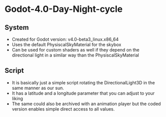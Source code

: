 # Godot-4.0-Day-Night-cycle

## System

- Created for Godot version: v4.0-beta3_linux.x86_64
- Uses the default PhysiscalSkyMaterial for the skybox
- Can be used for custom shaders as well if they depend on the directional light in a similar way than the PhysiscalSkyMaterial

## Script

- It is basically just a simple script rotating the DirectionalLight3D in the same manner as our sun.
- It has a latitude and a longitude parameter that you can adjust to your liking
- The same could also be archived with an animation player but the coded version enables simple direct access to all values.
